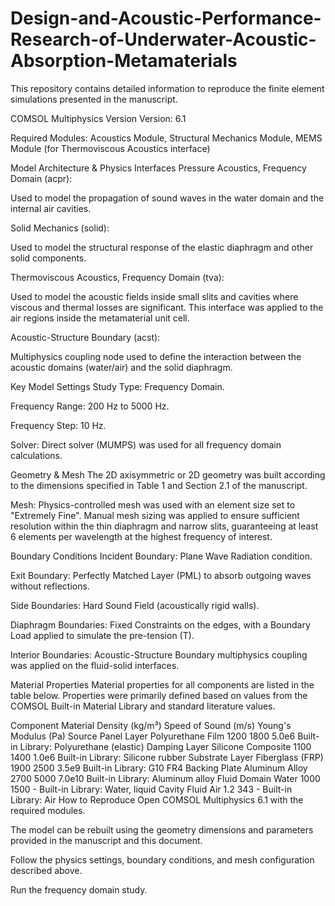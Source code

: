 # Design-and-Acoustic-Performance-Research-of-Underwater-Acoustic-Absorption-Metamaterials
This repository contains detailed information to reproduce the finite element simulations presented in the manuscript.

COMSOL Multiphysics Version
Version: 6.1

Required Modules: Acoustics Module, Structural Mechanics Module, MEMS Module (for Thermoviscous Acoustics interface)

Model Architecture & Physics Interfaces
Pressure Acoustics, Frequency Domain (acpr):

Used to model the propagation of sound waves in the water domain and the internal air cavities.

Solid Mechanics (solid):

Used to model the structural response of the elastic diaphragm and other solid components.

Thermoviscous Acoustics, Frequency Domain (tva):

Used to model the acoustic fields inside small slits and cavities where viscous and thermal losses are significant. This interface was applied to the air regions inside the metamaterial unit cell.

Acoustic-Structure Boundary (acst):

Multiphysics coupling node used to define the interaction between the acoustic domains (water/air) and the solid diaphragm.

Key Model Settings
Study Type: Frequency Domain.

Frequency Range: 200 Hz to 5000 Hz.

Frequency Step: 10 Hz.

Solver: Direct solver (MUMPS) was used for all frequency domain calculations.

Geometry & Mesh
The 2D axisymmetric or 2D geometry was built according to the dimensions specified in Table 1 and Section 2.1 of the manuscript.

Mesh: Physics-controlled mesh was used with an element size set to "Extremely Fine". Manual mesh sizing was applied to ensure sufficient resolution within the thin diaphragm and narrow slits, guaranteeing at least 6 elements per wavelength at the highest frequency of interest.

Boundary Conditions
Incident Boundary: Plane Wave Radiation condition.

Exit Boundary: Perfectly Matched Layer (PML) to absorb outgoing waves without reflections.

Side Boundaries: Hard Sound Field (acoustically rigid walls).

Diaphragm Boundaries: Fixed Constraints on the edges, with a Boundary Load applied to simulate the pre-tension (T).

Interior Boundaries: Acoustic-Structure Boundary multiphysics coupling was applied on the fluid-solid interfaces.

Material Properties
Material properties for all components are listed in the table below. Properties were primarily defined based on values from the COMSOL Built-in Material Library and standard literature values.

Component	Material	Density (kg/m³)	Speed of Sound (m/s)	Young's Modulus (Pa)	Source
Panel Layer	Polyurethane Film	1200	1800	5.0e6	Built-in Library: Polyurethane (elastic)
Damping Layer	Silicone Composite	1100	1400	1.0e6	Built-in Library: Silicone rubber
Substrate Layer	Fiberglass (FRP)	1900	2500	3.5e9	Built-in Library: G10 FR4
Backing Plate	Aluminum Alloy	2700	5000	7.0e10	Built-in Library: Aluminum alloy
Fluid Domain	Water	1000	1500	-	Built-in Library: Water, liquid
Cavity Fluid	Air	1.2	343	-	Built-in Library: Air
How to Reproduce
Open COMSOL Multiphysics 6.1 with the required modules.

The model can be rebuilt using the geometry dimensions and parameters provided in the manuscript and this document.

Follow the physics settings, boundary conditions, and mesh configuration described above.

Run the frequency domain study.
